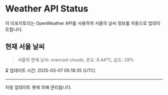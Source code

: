 
# Weather API Status

이 리포지토리는 OpenWeather API를 사용하여 서울의 날씨 정보를 자동으로 업데이트합니다.

## 현재 서울 날씨
> 서울의 현재 날씨: overcast clouds, 온도: 8.44°C, 습도: 28%

⏳ 업데이트 시간: 2025-03-07 05:18:35 (UTC)

---
자동 업데이트 봇에 의해 관리됩니다.
